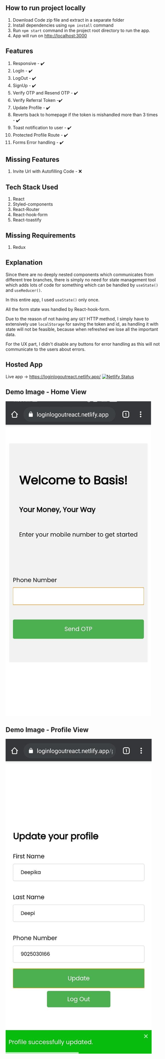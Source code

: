 ## How to run project locally

1. Download Code zip file and extract in a separate folder
2. Install dependencies using `npm install` command
3. Run `npm start` command in the project root directory to run the app.
4. App will run on [http://localhost:3000](http://localhost:3000)


## Features
1. Responsive - ✔️
2. LogIn - ✔️
3. LogOut - ✔️
4. SignUp - ✔️
5. Verify OTP and Resend OTP - ✔️
6. Verify Referral Token -✔️
7. Update Profile - ✔️
8. Reverts back to homepage if the token is mishandled more than 3 times - ✔️
9. Toast notification to user - ✔️
10. Protected Profile Route - ✔️
11. Forms Error handling - ✔️

## Missing Features 
1. Invite Url with Autofilling Code - ❌


## Tech Stack Used
1. React
2. Styled-components
3. React-Router
4. React-hook-form
5. React-toastify

## Missing Requirements
1. Redux

## Explanation
Since there are no deeply nested components which communicates from
different tree branches, there is simply no need for state management tool which adds lots of code for something which can be handled by `useState()`
and `useReducer()`.

In this entire app, I used `useState()` only once.

All the form state was handled by React-hook-form.

Due to the reason of not having any `GET` HTTP method, I simply have to
extensively use `localStorage` for saving the token and id, as handling it with
state will not be feasible, because when refreshed we lose all the important data.

For the UX part, I didn't disable any buttons for error handling as this will not communicate to the users about errors.


## Hosted App
Live app -> https://loginlogoutreact.netlify.app/ [![Netlify Status](https://api.netlify.com/api/v1/badges/c41be0cd-e40f-4778-8c5e-dff43cee3b11/deploy-status)](https://app.netlify.com/sites/loginlogoutreact/deploys)

## Demo Image - Home View
<img src='public/snap1.JPG' raw=true alt='assignment demo'/>


## Demo Image - Profile View
<img src='public/snap2.JPG' raw=true alt='assignment demo'/>


